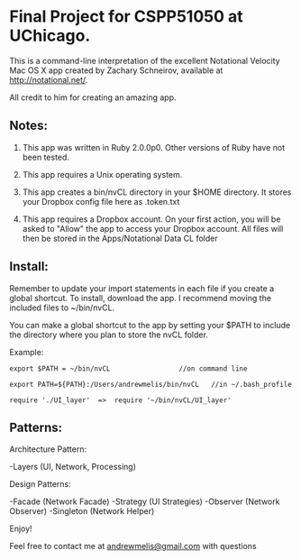 Final Project for CSPP51050 at UChicago.
=======================================================

This is a command-line interpretation of the excellent
Notational Velocity Mac OS X app created by Zachary Schneirov,
available at http://notational.net/.

All credit to him for creating an amazing app.

Notes:
-------------

1) This app was written in Ruby 2.0.0p0.
   Other versions of Ruby have not been tested.

2) This app requires a Unix operating system.

3) This app creates a bin/nvCL directory in your $HOME directory.
   It stores your Dropbox config file here as .token.txt

4) This app requires a Dropbox account.
   On your first action, you will be asked to "Allow" the app to
   access your Dropbox account.
   All files will then be stored in the Apps/Notational Data CL folder

Install:
----------------

Remember to update your import statements in each file if you create a global shortcut.
To install, download the app. I recommend moving the included files to ~/bin/nvCL.

You can make a global shortcut to the app by setting your $PATH to include
the directory where you plan to store the nvCL folder.


Example:
  
    export $PATH = ~/bin/nvCL			      //on command line

    export PATH=${PATH}:/Users/andrewmelis/bin/nvCL   //in ~/.bash_profile
    
    require './UI_layer'  =>  require '~/bin/nvCL/UI_layer'


Patterns:
-----------------

  Architecture Pattern:	  
  
  -Layers    (UI, Network, Processing)

  Design Patterns:	  
  
  -Facade    (Network Facade)
  -Strategy  (UI Strategies)
  -Observer  (Network Observer)
  -Singleton (Network Helper)


Enjoy!

Feel free to contact me at andrewmelis@gmail.com with questions

